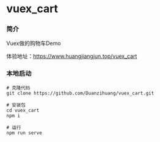 # vuex_cart
### 简介

Vuex做的购物车Demo

体验地址：https://www.huangjiangjun.top/vuex_cart

### 本地启动

```
# 克隆代码
git clone https://github.com/Duanzihuang/vuex_cart.git

# 安装包
cd vuex_cart
npm i

# 运行
npm run serve
```




